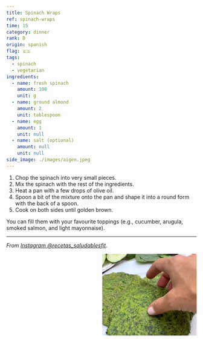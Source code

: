 ```yaml
---
title: Spinach Wraps
ref: spinach-wraps
time: 15
category: dinner
rank: D
origin: spanish
flag: 🇪🇸
tags:
  - spinach
  - vegetarian
ingredients:
  - name: fresh spinach
    amount: 100
    unit: g
  - name: ground almond
    amount: 2
    unit: tablespoon
  - name: egg
    amount: 1
    unit: null
  - name: salt (optional)
    amount: null
    unit: null
side_image: ./images/aigen.jpeg
---
```


1. Chop the spinach into very small pieces.
2. Mix the spinach with the rest of the ingredients.
3. Heat a pan with a few drops of olive oil.
4. Spoon a bit of the mixture onto the pan and shape it into a round form with the back of a spoon.
5. Cook on both sides until golden brown.

You can fill them with your favourite toppings (e.g., cucumber, arugula, smoked salmon, and light mayonnaise).

---

_From [Instagram @recetas_saludablesfit](https://www.instagram.com/p/Cin0TaWPHXE/?utm_source=ig_web_copy_link&igsh=MzRlODBiNWFlZA==)._

<img src="images/spinach_wraps.png" style="width:250px; float:right;"/>
